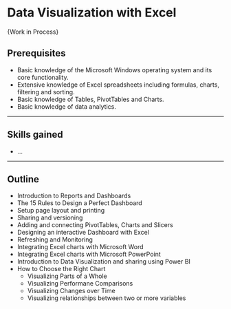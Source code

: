 # Data Visualization with Excel

{Work in Process}


## Prerequisites
* Basic knowledge of the Microsoft Windows operating system and its core functionality.
* Extensive knowledge of Excel spreadsheets including formulas, charts, filtering and sorting.
* Basic knowledge of Tables, PivotTables and Charts.
* Basic knowledge of data analytics.

-----

## Skills gained
* ...

-----
## Outline
* Introduction to Reports and Dashboards
* The 15 Rules to Design a Perfect Dashboard
* Setup page layout and printing
* Sharing and versioning
* Adding and connecting PivotTables, Charts and Slicers  
* Designing an interactive Dashboard with Excel
* Refreshing and Monitoring
* Integrating Excel charts with Microsoft Word
* Integrating Excel charts with Microsoft PowerPoint
* Introduction to Data Visualization and sharing using Power BI
* How to Choose the Right Chart
  * Visualizing Parts of a Whole
  * Visualizing Performane Comparisons 
  * Visualizing Changes over Time
  * Visualizing relationships between two or more variables
